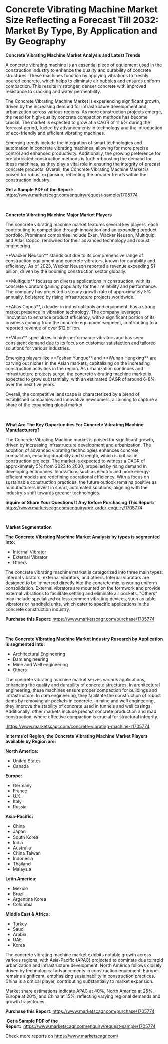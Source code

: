<p><h1>Concrete Vibrating Machine Market Size Reflecting a Forecast Till 2032: Market By Type, By Application and By Geography</h1></p><p><strong>Concrete Vibrating Machine Market Analysis and Latest Trends</strong></p>
<p><p>A concrete vibrating machine is an essential piece of equipment used in the construction industry to enhance the quality and durability of concrete structures. These machines function by applying vibrations to freshly poured concrete, which helps to eliminate air bubbles and ensures uniform compaction. This results in stronger, denser concrete with improved resistance to cracking and water permeability.</p><p>The Concrete Vibrating Machine Market is experiencing significant growth, driven by the increasing demand for infrastructure development and urbanization across various regions. As more construction projects emerge, the need for high-quality concrete compaction methods has become crucial. The market is expected to grow at a CAGR of 11.6% during the forecast period, fueled by advancements in technology and the introduction of eco-friendly and efficient vibrating machines.</p><p>Emerging trends include the integration of smart technologies and automation in concrete vibrating machines, allowing for more precise control and enhanced productivity. Additionally, the growing preference for prefabricated construction methods is further boosting the demand for these machines, as they play a vital role in ensuring the integrity of precast concrete products. Overall, the Concrete Vibrating Machine Market is poised for robust expansion, reflecting the broader trends within the construction industry.</p></p>
<p><strong>Get a Sample PDF of the Report:&nbsp;</strong> <a href="https://www.marketscagr.com/enquiry/request-sample/1705774?utm_campaign=1126&utm_medium=2&utm_source=Github&utm_content=ia&utm_term=10012025&utm_id=concrete-vibrating-machine">https://www.marketscagr.com/enquiry/request-sample/1705774</a></p>
<p>&nbsp;</p>
<p><strong>Concrete Vibrating Machine Major Market Players</strong></p>
<p><p>The concrete vibrating machine market features several key players, each contributing to competition through innovation and an expanding product portfolio. Prominent companies include Exen, Wacker Neuson, Multiquip, and Atlas Copco, renowned for their advanced technology and robust engineering.</p><p>**Wacker Neuson** stands out due to its comprehensive range of construction equipment and concrete vibrators, known for durability and efficiency. As of 2023, Wacker Neuson reported a revenue exceeding $1 billion, driven by the booming construction sector globally.</p><p>**Multiquip** focuses on diverse applications in construction, with its concrete vibrators gaining popularity for their reliability and performance. The company has projected a steady growth rate of approximately 5% annually, bolstered by rising infrastructure projects worldwide.</p><p>**Atlas Copco**, a leader in industrial tools and equipment, has a strong market presence in vibration technology. The company leverages innovation to enhance product efficiency, with a significant portion of its business coming from the concrete equipment segment, contributing to a reported revenue of over $12 billion.</p><p>**Vibco** specializes in high-performance vibrators and has seen consistent demand due to its focus on customer satisfaction and tailored solutions for various industries.</p><p>Emerging players like **Foshan Yunque** and **Wuhan Hengxing** are carving out niches in the Asian markets, capitalizing on the increasing construction activities in the region. As urbanization continues and infrastructure projects surge, the concrete vibrating machine market is expected to grow substantially, with an estimated CAGR of around 6-8% over the next five years.</p><p>Overall, the competitive landscape is characterized by a blend of established companies and innovative newcomers, all aiming to capture a share of the expanding global market.</p></p>
<p>&nbsp;</p>
<p><strong>What Are The Key Opportunities For Concrete Vibrating Machine Manufacturers?</strong></p>
<p><p>The Concrete Vibrating Machine market is poised for significant growth, driven by increasing infrastructure development and urbanization. The adoption of advanced vibrating technologies enhances concrete compaction, ensuring durability and strength, which is critical in construction projects. The market is expected to witness a CAGR of approximately 5% from 2023 to 2030, propelled by rising demand in developing economies. Innovations such as electric and more energy-efficient models are redefining operational efficiency. With a focus on sustainable construction practices, the future outlook remains positive as manufacturers invest in smart, automated solutions, aligning with the industry's shift towards greener technologies.</p></p>
<p><strong>Inquire or Share Your Questions If Any Before Purchasing This Report:</strong> <a href="https://www.marketscagr.com/enquiry/pre-order-enquiry/1705774?utm_campaign=1126&utm_medium=2&utm_source=Github&utm_content=ia&utm_term=10012025&utm_id=concrete-vibrating-machine">https://www.marketscagr.com/enquiry/pre-order-enquiry/1705774</a></p>
<p>&nbsp;</p>
<p><strong>Market Segmentation</strong></p>
<p><strong>The Concrete Vibrating Machine Market Analysis by types is segmented into:</strong></p>
<p><ul><li>Internal Vibrator</li><li>External Vibrator</li><li>Others</li></ul></p>
<p><p>The concrete vibrating machine market is categorized into three main types: internal vibrators, external vibrators, and others. Internal vibrators are designed to be immersed directly into the concrete mix, ensuring uniform consolidation. External vibrators are mounted on the formwork and provide external vibrations to facilitate settling and eliminate air pockets. "Others" may include specialized or less common vibrating devices, such as table vibrators or handheld units, which cater to specific applications in the concrete construction industry.</p></p>
<p><strong>Purchase this Report:&nbsp;</strong><a href="https://www.marketscagr.com/purchase/1705774?utm_campaign=1126&utm_medium=2&utm_source=Github&utm_content=ia&utm_term=10012025&utm_id=concrete-vibrating-machine">https://www.marketscagr.com/purchase/1705774</a></p>
<p>&nbsp;</p>
<p><strong>The Concrete Vibrating Machine Market Industry Research by Application is segmented into:</strong></p>
<p><ul><li>Architectural Engineering</li><li>Dam engineering</li><li>Mine and Well engineering</li><li>Others</li></ul></p>
<p><p>The concrete vibrating machine market serves various applications, enhancing the quality and durability of concrete structures. In architectural engineering, these machines ensure proper compaction for buildings and infrastructure. In dam engineering, they facilitate the construction of robust dams by removing air pockets in concrete. In mine and well engineering, they improve the stability of concrete used in tunnels and well casings. Additionally, other markets include precast concrete production and road construction, where effective compaction is crucial for structural integrity.</p></p>
<p><a href="https://www.marketscagr.com/concrete-vibrating-machine-r1705774?utm_campaign=1126&utm_medium=2&utm_source=Github&utm_content=ia&utm_term=10012025&utm_id=concrete-vibrating-machine">&nbsp;https://www.marketscagr.com/concrete-vibrating-machine-r1705774</a></p>
<p><strong>In terms of Region, the Concrete Vibrating Machine Market Players available by Region are:</strong></p>
<p>
    <p> <strong> North America: </strong>
        <ul>
            <li>United States</li>
            <li>Canada</li>
        </ul>
        </p> 
    <p> <strong> Europe: </strong>
        <ul>
            <li>Germany</li>
            <li>France</li>
            <li>U.K.</li>
            <li>Italy</li>
            <li>Russia</li>
        </ul>
        </p> 
    <p> <strong> Asia-Pacific: </strong>
        <ul>
            <li>China</li>
            <li>Japan</li>
            <li>South Korea</li>
            <li>India</li>
            <li>Australia</li>
            <li>China Taiwan</li>
            <li>Indonesia</li>
            <li>Thailand</li>
            <li>Malaysia</li>
        </ul>
        </p> 
    <p> <strong> Latin America: </strong>
        <ul>
            <li>Mexico</li>
            <li>Brazil</li>
            <li>Argentina Korea</li>
            <li>Colombia</li>
        </ul>
        </p> 
    <p> <strong> Middle East & Africa: </strong>
        <ul>
            <li>Turkey</li>
            <li>Saudi</li>
            <li>Arabia</li>
            <li>UAE</li>
            <li>Korea</li>
        </ul>
    </p>
    </p>
<p><p>The concrete vibrating machine market exhibits notable growth across various regions, with Asia-Pacific (APAC) projected to dominate due to rapid urbanization and infrastructure development. North America follows closely, driven by technological advancements in construction equipment. Europe remains significant, emphasizing sustainability in construction practices. China is a critical player, contributing substantially to market expansion. </p><p>Market share estimations indicate APAC at 40%, North America at 25%, Europe at 20%, and China at 15%, reflecting varying regional demands and growth trajectories.</p></p>
<p><strong>Purchase this Report: </strong><a href="https://www.marketscagr.com/purchase/1705774?utm_campaign=1126&utm_medium=2&utm_source=Github&utm_content=ia&utm_term=10012025&utm_id=concrete-vibrating-machine">https://www.marketscagr.com/purchase/1705774</a></p>
<p>&nbsp;<strong>Get a Sample PDF of the Report:&nbsp;&nbsp;</strong><a href="https://www.marketscagr.com/enquiry/request-sample/1705774?utm_campaign=1126&utm_medium=2&utm_source=Github&utm_content=ia&utm_term=10012025&utm_id=concrete-vibrating-machine">https://www.marketscagr.com/enquiry/request-sample/1705774</a></p>
<p><strong></strong></p>
<p>Check more reports on <a href="https://www.marketscagr.com/?utm_campaign=1126&utm_medium=2&utm_source=Github&utm_content=ia&utm_term=10012025&utm_id=concrete-vibrating-machine">https://www.marketscagr.com/</a></p>